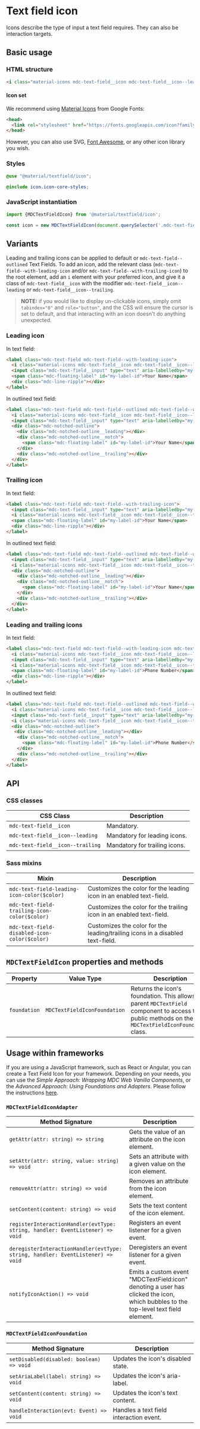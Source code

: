 <!--docs:
title: "Text field icon"
layout: detail
section: components
excerpt: "Icons describe the type of input a text field requires"
iconId: text_field
path: /catalog/input-controls/text-field/icon/
-->

# Text field icon

Icons describe the type of input a text field requires. They can also be interaction targets.

## Basic usage

### HTML structure

```html
<i class="material-icons mdc-text-field__icon mdc-text-field__icon--leading" tabindex="0" role="button">event</i>
```

#### Icon set

We recommend using [Material Icons](https://material.io/tools/icons/) from Google Fonts:

```html
<head>
  <link rel="stylesheet" href="https://fonts.googleapis.com/icon?family=Material+Icons">
</head>
```

However, you can also use SVG, [Font Awesome](https://fontawesome.com/), or any other icon library you wish.

### Styles

```scss
@use "@material/textfield/icon";

@include icon.icon-core-styles;
```

### JavaScript instantiation

```js
import {MDCTextFieldIcon} from '@material/textfield/icon';

const icon = new MDCTextFieldIcon(document.querySelector('.mdc-text-field-icon'));
```

## Variants

Leading and trailing icons can be applied to default or `mdc-text-field--outlined` Text Fields. To add an icon, add the relevant class (`mdc-text-field--with-leading-icon` and/or `mdc-text-field--with-trailing-icon`) to the root element, add an `i` element with your preferred icon, and give it a class of `mdc-text-field__icon` with the modifier `mdc-text-field__icon--leading` or `mdc-text-field__icon--trailing`.

> **NOTE:** if you would like to display un-clickable icons, simply omit `tabindex="0"` and `role="button"`, and the CSS will ensure the cursor is set to default, and that interacting with an icon doesn't do anything unexpected.

### Leading icon

In text field:

```html
<label class="mdc-text-field mdc-text-field--with-leading-icon">
  <i class="material-icons mdc-text-field__icon mdc-text-field__icon--leading" tabindex="0" role="button">event</i>
  <input class="mdc-text-field__input" type="text" aria-labelledby="my-label-id">
  <span class="mdc-floating-label" id="my-label-id">Your Name</span>
  <div class="mdc-line-ripple"></div>
</label>
```

In outlined text field:

```html
<label class="mdc-text-field mdc-text-field--outlined mdc-text-field--with-leading-icon">
  <i class="material-icons mdc-text-field__icon mdc-text-field__icon--leading" tabindex="0" role="button">event</i>
  <input class="mdc-text-field__input" type="text" aria-labelledby="my-label-id">
  <div class="mdc-notched-outline">
    <div class="mdc-notched-outline__leading"></div>
    <div class="mdc-notched-outline__notch">
      <span class="mdc-floating-label" id="my-label-id">Your Name</span>
    </div>
    <div class="mdc-notched-outline__trailing"></div>
  </div>
</label>
```

### Trailing icon

In text field:

```html
<label class="mdc-text-field mdc-text-field--with-trailing-icon">
  <input class="mdc-text-field__input" type="text" aria-labelledby="my-label-id">
  <i class="material-icons mdc-text-field__icon mdc-text-field__icon--trailing" tabindex="0" role="button">event</i>
  <span class="mdc-floating-label" id="my-label-id">Your Name</span>
  <div class="mdc-line-ripple"></div>
</label>
```

In outlined text field:

```html
<label class="mdc-text-field mdc-text-field--outlined mdc-text-field--with-trailing-icon">
  <input class="mdc-text-field__input" type="text" aria-labelledby="my-label-id">
  <i class="material-icons mdc-text-field__icon mdc-text-field__icon--trailing" tabindex="0" role="button">event</i>
  <div class="mdc-notched-outline">
    <div class="mdc-notched-outline__leading"></div>
    <div class="mdc-notched-outline__notch">
      <span class="mdc-floating-label" id="my-label-id">Your Name</span>
    </div>
    <div class="mdc-notched-outline__trailing"></div>
  </div>
</label>
```

### Leading and trailing icons

In text field:

```html
<label class="mdc-text-field mdc-text-field--with-leading-icon mdc-text-field--with-trailing-icon">
  <i class="material-icons mdc-text-field__icon mdc-text-field__icon--leading">phone</i>
  <input class="mdc-text-field__input" type="text" aria-labelledby="my-label-id">
  <i class="material-icons mdc-text-field__icon mdc-text-field__icon--trailing" tabindex="0" role="button">event</i>
  <span class="mdc-floating-label" id="my-label-id">Phone Number</span>
  <div class="mdc-line-ripple"></div>
</label>
```

In outlined text field:

```html
<label class="mdc-text-field mdc-text-field--outlined mdc-text-field--with-leading-icon mdc-text-field--with-trailing-icon">
  <i class="material-icons mdc-text-field__icon mdc-text-field__icon--leading">phone</i>
  <input class="mdc-text-field__input" type="text" aria-labelledby="my-label-id">
  <i class="material-icons mdc-text-field__icon mdc-text-field__icon--trailing" tabindex="0" role="button">clear</i>
  <div class="mdc-notched-outline">
   <div class="mdc-notched-outline__leading"></div>
    <div class="mdc-notched-outline__notch">
      <span class="mdc-floating-label" id="my-label-id">Phone Number</span>
    </div>
    <div class="mdc-notched-outline__trailing"></div>
  </div>
</label>
```

## API

### CSS classes

CSS Class | Description
--- | ---
`mdc-text-field__icon` | Mandatory.
`mdc-text-field__icon--leading` | Mandatory for leading icons.
`mdc-text-field__icon--trailing` | Mandatory for trailing icons.

### Sass mixins

Mixin | Description
--- | ---
`mdc-text-field-leading-icon-color($color)` | Customizes the color for the leading icon in an enabled text-field.
`mdc-text-field-trailing-icon-color($color)` | Customizes the color for the trailing icon in an enabled text-field.
`mdc-text-field-disabled-icon-color($color)` | Customizes the color for the leading/trailing icons in a disabled text-field.

## `MDCTextFieldIcon` properties and methods

Property | Value Type | Description
--- | --- | ---
`foundation` | `MDCTextFieldIconFoundation` | Returns the icon's foundation. This allows the parent `MDCTextField` component to access the public methods on the `MDCTextFieldIconFoundation` class.

## Usage within frameworks

If you are using a JavaScript framework, such as React or Angular, you can create a Text Field Icon for your framework. Depending on your needs, you can use the _Simple Approach: Wrapping MDC Web Vanilla Components_, or the _Advanced Approach: Using Foundations and Adapters_. Please follow the instructions [here](../../../docs/integrating-into-frameworks.md).

### `MDCTextFieldIconAdapter`

Method Signature | Description
--- | ---
`getAttr(attr: string) => string` | Gets the value of an attribute on the icon element.
`setAttr(attr: string, value: string) => void` | Sets an attribute with a given value on the icon element.
`removeAttr(attr: string) => void` | Removes an attribute from the icon element.
`setContent(content: string) => void` | Sets the text content of the icon element.
`registerInteractionHandler(evtType: string, handler: EventListener) => void` | Registers an event listener for a given event.
`deregisterInteractionHandler(evtType: string, handler: EventListener) => void` | Deregisters an event listener for a given event.
`notifyIconAction() => void` | Emits a custom event "MDCTextField:icon" denoting a user has clicked the icon, which bubbles to the top-level text field element.

### `MDCTextFieldIconFoundation`

Method Signature | Description
--- | ---
`setDisabled(disabled: boolean) => void` | Updates the icon's disabled state.
`setAriaLabel(label: string) => void` | Updates the icon's aria-label.
`setContent(content: string) => void` | Updates the icon's text content.
`handleInteraction(evt: Event) => void` | Handles a text field interaction event.
